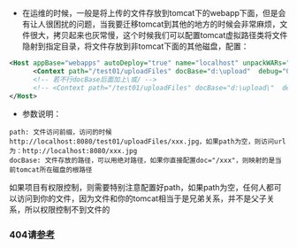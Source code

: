 * 在运维的时候，一般是将上传的文件存放到tomcat下的webapp下面，但是会有让人很困扰的问题，当我要迁移tomcat到其他的地方的时候会非常麻烦，文件很大，拷贝起来也灰常慢，这个时候我们可以配置tomcat虚拟路径类将文件隐射到指定目录，将文件存放到非tomcat下面的其他磁盘，配置：

```xml
<Host appBase="webapps" autoDeploy="true" name="localhost" unpackWARs="true">
      <Context path="/test01/uploadFiles" docBase="d:\upload"  debug="0"  reloadable="true"></Context> 
      <!-- 若不行docBase后面加上\或/ -->
      <!-- <Context path="/test01/uploadFiles" docBase="d:\upload\"  debug="0"  reloadable="true"></Context> -->
</Host>
```

* 参数说明：

```
path: 文件访问前缀，访问的时候 http://localhost:8080/test01/uploadFiles/xxx.jpg，如果path为空，则访问url为：http://localhost:8080/xxx.jpg
docBase: 文件存放的路径，可以用绝对路径，如果你直接配置doc="/xxx"，则映射的是当前tomcat所在磁盘的根路径
```
如果项目有权限控制，则需要特别注意配置好path，如果path为空，任何人都可以访问到你的文件，因为文件和你的tomcat相当于是兄弟关系，并不是父子关系，所以权限控制不到文件的

### 404请[参考](https://blog.csdn.net/istend/article/details/52892208)
